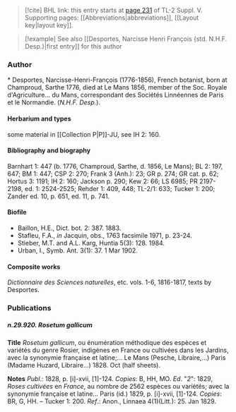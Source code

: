 > [!cite] BHL link: this entry starts at [page 231](https://www.biodiversitylibrary.org/item/103833#page/243/mode/1up) of TL-2 Suppl. V.
> Supporting pages: [[Abbreviations|abbreviations]], [[Layout key|layout key]].

> [!example] See also [[Desportes, Narcisse Henri François {std. N.H.F. Desp.}|first entry]] for this author

### Author

\* Desportes, Narcisse-Henri-François (1776-1856), French botanist, born at Champroud, Sarthe 1776, died at Le Mans 1856, member of the Soc. Royale d'Agriculture... du Mans, correspondant des Sociétés Linnéennes de Paris et le Normandie. (*N.H.F. Desp.*).

#### Herbarium and types

some material in [[Collection P|P]]-JU, see IH 2: 160.

#### Bibliography and biography

Barnhart 1: 447 (b. 1776, Champroud, Sarthe, d. 1856, Le Mans); BL 2: 197, 647; BM 1: 447; CSP 2: 270; Frank 3 (Anh.): 23; GR p. 274; GR cat. p. 62; Hortus 3: 1191; IH 2: 160; Jackson p. 290; Kew 2: 66; LS 6985; PR 2197-2198, ed. 1: 2524-2525; Rehder 1: 409, 448; TL-2/1: 633; Tucker 1: 200; Zander ed. 10, p. 651, ed. 11, p. 741.

#### Biofile

- Baillon, H.E., Dict. bot. 2: 387. 1883.
- Stafleu, F.A., *in* Jacquin, obs., 1763 facsimile 1971, p. 23-24.
- Stieber, M.T. and A.L. Karg, Huntia 5(3): 128. 1984.
- Urban, I., Symb. Ant. 3(1): 37. 1 Mar 1902.

#### Composite works

*Dictionnaire des Sciences naturelles*, etc. vols. 1-6, 1816-1817, texts by Desportes.

### Publications

##### n.29.920. Rosetum gallicum

**Title**
*Rosetum gallicum*, ou énumération méthodique des espèces et variétés du genre Rosier, indigènes en France ou cultivées dans les Jardins, avec la synonymie française et latine;... Le Mans (Pesche, Libraire,...) Paris (Madame Huzard, Libraire...) 1828. Oct (half sheets).

**Notes**
*Publ*.: 1828, p. \[i\]-xvii, \[1\]-124. *Copies*: B, HH, MO.
*Ed*. "*2*": 1829, *Roses cultivées* en *France*, au nombre de 2562 espèces ou variétés; avec la synonymie française et latine... Paris (id.) 1829, p. \[i\]-xvii, \[1\]-124. *Copies*: BR, G, HH. – Tucker 1: 200.
*Ref*.: Anon., Linnaea 4(1)(Litt.): 25. Jan 1829.

